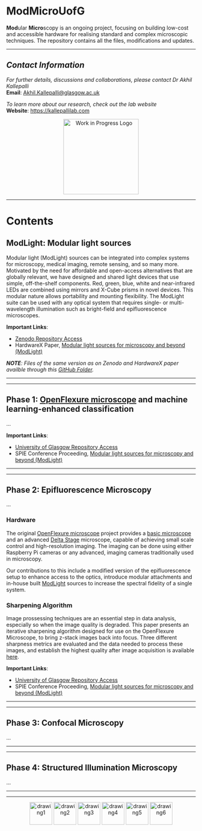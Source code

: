 # **ModMicroUofG**

<!-- <p align="center">
<img src="" alt="drawing6" width="400"/>
</p> -->

**Mod**ular **Micro**scopy is an ongoing project, focusing on building low-cost and accessible hardware for realising standard and complex microscopic techniques. The repository contains all the files, modifications and updates. 

---

## *Contact Information*

*For further details, discussions and collaborations, please contact Dr Akhil Kallepalli*\
**Email**: Akhil.Kallepalli@glasgow.ac.uk

*To learn more about our research, check out the lab website*\
**Website**: https://kallepallilab.com 

<p align="center">
<img src="https://cdn-icons-png.flaticon.com/512/5578/5578703.png" alt="Work in Progress Logo" height="200"/>
</p>

---

# **Contents**

## **ModLight: Modular light sources** 

Modular light (ModLight) sources can be integrated into complex systems for microscopy, medical imaging, remote sensing, and so many more. Motivated by the need for affordable and open-access alternatives that are globally relevant, we have designed and shared light devices that use simple, off-the-shelf components. Red, green, blue, white and near-infrared LEDs are combined using mirrors and X-Cube prisms in novel devices. This modular nature allows portability and mounting flexibility. The ModLight suite can be used with any optical system that requires single- or multi-wavelength illumination such as bright-field and epifluorescence microscopes.

**Important Links**: 
- [Zenodo Repository Access](https://zenodo.org/record/7385903)
- HardwareX Paper, [Modular light sources for microscopy and beyond (ModLight)](https://doi.org/10.1016/j.ohx.2022.e00385)

***NOTE**: Files of the same version as on Zenodo and HardwareX paper availble through this [GitHub Folder](https://github.com/AkhilKallepalli/ModMicroUofG/tree/c88cae8ca496235c1b51023b1f2a8044d0d7d9a2/ModLight).* 

---
---

## **Phase 1: [OpenFlexure microscope](https://openflexure.org/) and machine learning-enhanced classification** 

...

**Important Links**: 
- [University of Glasgow Repository Access](http://dx.doi.org/10.5525/gla.researchdata.1149)
- SPIE Conference Proceeding, [Modular light sources for microscopy and beyond (ModLight)](https://doi.org/10.1117/12.2599435)

---
---

## **Phase 2: Epifluorescence Microscopy** 

...

### **Hardware** 
The original [OpenFlexure microscope](https://openflexure.org/) project provides a [basic microscope](https://openflexure.org/projects/microscope/) and an advanced [Delta Stage](https://openflexure.org/projects/deltastage/) microscope, capable of achieving small scale control and high-resolution imaging. The imaging can be done using either Raspberry Pi cameras or any advanced, imaging cameras traditionally used in microscopy. 

Our contributions to this include a modified version of the epifluorescence setup to enhance access to the optics, introduce modular attachments and in-house built [ModLight](https://doi.org/10.1016/j.ohx.2022.e00385) sources to increase the spectral fidelity of a single system. 

### **Sharpening Algorithm** 
Image prossessing techniques are an essential step in data analysis, especially so when the image quality is degraded. This paper presents an iterative sharpening algorithm designed for use on the OpenFlexure Microscope, to bring z-stack images back into focus. Three different sharpness metrics are evaluated and the data needed to process these images, and establish the highest quality after image acquisition is available [here](https://github.com/AkhilKallepalli/ModMicroUofG/tree/a79b8e51664f305bbde2d7f3cc1418ee8469735c/Phase%202%20(Epifluorescence%20Microscope)/Sharpening%20algorithm). 

**Important Links**: 
- [University of Glasgow Repository Access](http://dx.doi.org/10.5525/gla.researchdata.1149)
- SPIE Conference Proceeding, [Modular light sources for microscopy and beyond (ModLight)](https://doi.org/10.1117/12.2599435)

---
---

## **Phase 3: Confocal Microscopy** 

...

---
---

## **Phase 4: Structured Illumination Microscopy** 

...

---
---

<p align="center">
<img src="https://kallepallilab.files.wordpress.com/2021/11/photonics-logo-trans-tagline.png" alt="drawing1" height="60"/> <img src="https://kallepallilab.files.wordpress.com/2021/11/university-of-glasgow.png" alt="drawing2" height="60"/> <img src="https://kallepallilab.files.wordpress.com/2021/11/50648064147_f136084fee_o.jpeg" alt="drawing3" height="60"/> <img src="https://kallepallilab.files.wordpress.com/2021/11/iddacyxk.jpeg" alt="drawing4" height="60"/> <img src="https://kallepallilab.files.wordpress.com/2021/11/sitelogo_788779_en.jpeg" alt="drawing5" height="60"/> <img src="https://kallepallilab.files.wordpress.com/2022/07/oshw.png" alt="drawing6" height="60"/>
</p>